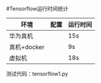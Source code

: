 #Tensorflow运行时间统计

|环境|配置|运行时间|
|----|----|----|
|华为真机||15s|
|真机+docker||9s|
|虚拟机||18s|

测试代码：tensorflow1.py
